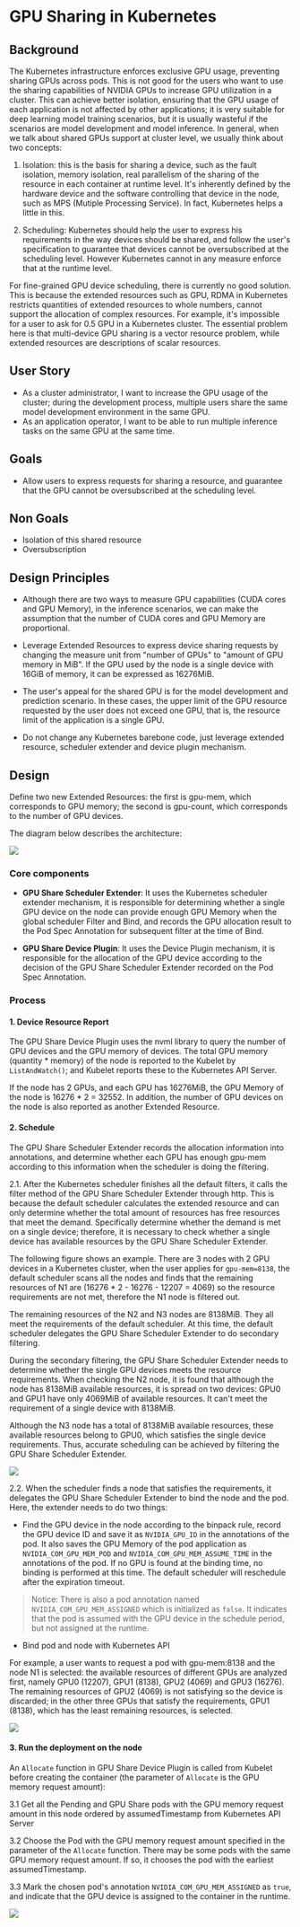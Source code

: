 # GPU Sharing in Kubernetes

## Background

The Kubernetes infrastructure enforces exclusive GPU usage, preventing sharing GPUs across pods. This is not good for the users who want to use the sharing capabilities of NVIDIA GPUs to increase GPU utilization in a cluster. 
This can achieve better isolation, ensuring that the GPU usage of each application is not affected by other applications; it is very suitable for deep learning model training scenarios, but it is usually wasteful if the scenarios are model development and model inference. In general, when we talk about shared GPUs support at cluster level, we usually think about two concepts: 

1. Isolation: this is the basis for sharing a device, such as the fault isolation, memory isolation, real parallelism of the sharing of
the resource in each container at runtime level. It's inherently defined by the hardware device and the software controlling that device in the node, such as MPS (Mutiple Processing Service). In fact, Kubernetes helps a little in this.

2. Scheduling: Kubernetes should help the user to express his requirements in the way devices should be shared, and follow the user's specification to guarantee that devices cannot be oversubscribed at the scheduling level. However Kubernetes cannot in any measure enforce that at the runtime level.

For fine-grained GPU device scheduling, there is currently no good solution. This is because the extended resources such as GPU, RDMA in Kubernetes restricts quantities of extended resources to whole numbers, cannot support the allocation of complex resources. For example, it's impossible for a user to ask for 0.5 GPU in a Kubernetes cluster. The essential problem here is that multi-device GPU sharing is a vector resource problem, while extended resources are descriptions of scalar resources.


## User Story

- As a cluster administrator, I want to increase the GPU usage of the cluster; during the development process, multiple users share the same model development environment in the same GPU.
- As an application operator, I want to be able to run multiple inference tasks on the same GPU at the same time.

## Goals

- Allow users to express requests for sharing a resource, and guarantee that the GPU cannot be oversubscribed at the scheduling level.

## Non Goals

- Isolation of this shared resource
- Oversubscription

## Design Principles

- Although there are two ways to measure GPU capabilities (CUDA cores and GPU Memory), in the inference scenarios, we can make the assumption that the number of CUDA cores and GPU Memory are proportional. 

- Leverage Extended Resources to express device sharing requests by changing the measure unit from "number of GPUs" to "amount of GPU memory in MiB". If the GPU used by the node is a single device with 16GiB of memory, it can be expressed as 16276MiB.

- The user's appeal for the shared GPU is for the model development and prediction scenario. In these cases, the upper limit of the GPU resource requested by the user does not exceed one GPU, that is, the resource limit of the application is a single GPU.

- Do not change any Kubernetes barebone code, just leverage extended resource, scheduler extender and device plugin mechanism. 

## Design

Define two new Extended Resources: the first is gpu-mem, which corresponds to GPU memory; the second is gpu-count, which corresponds to the number of GPU devices.

The diagram below describes the architecture:

![](arch.jpg)


### Core components

- **GPU Share Scheduler Extender**: It uses the Kubernetes scheduler extender mechanism, it is responsible for determining whether a single GPU device on the node can provide enough GPU Memory when the global scheduler Filter and Bind, and records the GPU allocation result to the Pod Spec Annotation for subsequent filter at the time of Bind. 

- **GPU Share Device Plugin**: It uses the Device Plugin mechanism, it is responsible for the allocation of the GPU device according to the decision of the GPU Share Scheduler Extender recorded on the Pod Spec Annotation.

### Process

#### 1\. Device Resource Report

The GPU Share Device Plugin uses the nvml library to query the number of GPU devices and the GPU memory of devices. The total GPU memory (quantity * memory) of the node is reported to the Kubelet by `ListAndWatch()`; and Kubelet reports these to the Kubernetes API Server.

If the node has 2 GPUs, and each GPU has 16276MiB, the GPU Memory of the node is 16276 * 2 = 32552. In addition, the number of GPU devices on the node is also reported as another Extended Resource. 

#### 2\. Schedule

The GPU Share Scheduler Extender records the allocation information into annotations, and determine whether each GPU has enough gpu-mem according to this information when the scheduler is doing the filtering.

2.1. After the Kubernetes scheduler finishes all the default filters, it calls the filter method of the GPU Share Scheduler Extender through http. This is because the default scheduler calculates the extended resource and can only determine whether the total amount of resources has free resources that meet the demand. Specifically determine whether the demand is met on a single device; therefore, it is necessary to check whether a single device has available resources by the GPU Share Scheduler Extender.


The following figure shows an example. There are 3 nodes with 2 GPU devices in a Kubernetes cluster, when the user applies for `gpu-mem=8138`, the default scheduler scans all the nodes and finds that the remaining resources of N1 are (16276 * 2 - 16276 - 12207 = 4069) so the resource requirements are not met, therefore the N1 node is filtered out. 

The remaining resources of the N2 and N3 nodes are 8138MiB. They all meet the requirements of the default scheduler. At this time, the default scheduler delegates the GPU Share Scheduler Extender to do secondary filtering.

During the secondary filtering, the GPU Share Scheduler Extender needs to determine whether the single GPU devices meets the resource requirements. When checking the N2 node, it is found that although the node has 8138MiB available resources, it is spread on two devices: GPU0 and GPU1 have only 4069MiB of available resources. It can't meet the requirement of a single device with 8138MiB.

Although the N3 node has a total of 8138MiB available resources, these available resources belong to GPU0, which satisfies the single device requirements. Thus, accurate scheduling can be achieved by filtering the GPU Share Scheduler Extender.

![](filter.jpg)

2.2. When the scheduler finds a node that satisfies the requirements, it delegates the GPU Share Scheduler Extender to bind the node and the pod. Here, the extender needs to do two things:

- Find the GPU device in the node according to the binpack rule, record the GPU device ID and save it as `NVIDIA_GPU_ID` in the annotations of the pod. It also saves the GPU Memory of the pod application as `NVIDIA_COM_GPU_MEM_POD` and `NVIDIA_COM_GPU_MEM_ASSUME_TIME` in the annotations of the pod. If no GPU is found at the binding time, no binding is performed at this time. The default scheduler will reschedule after the expiration timeout.

> Notice: There is also a pod annotation named `NVIDIA_COM_GPU_MEM_ASSIGNED` which is initialized as `false`. It indicates that the pod is assumed with the GPU device in the schedule period, but not assigned at the runtime.

- Bind pod and node with Kubernetes API

For example, a user wants to request a pod with gpu-mem:8138 and the node N1 is selected: the available resources of different GPUs are analyzed first, namely GPU0 (12207), GPU1 (8138), GPU2 (4069) and GPU3 (16276). The remaining resources of GPU2 (4069) is not satisfying so the device is discarded; in the other three GPUs that satisfy the requirements, GPU1 (8138), which has the least remaining resources, is selected.

![](bind.jpg)

#### 3\. Run the deployment on the node


An `Allocate` function in GPU Share Device Plugin is called from Kubelet before creating the container (the parameter of `Allocate` is the GPU memory request amount): 

3.1 Get all the Pending and GPU Share pods with the GPU memory request amount in this node ordered by assumedTimestamp from Kubernetes API Server

3.2 Choose the Pod with the GPU memory request amount specified in the parameter of the `Allocate` function. There may be some pods with the same GPU memory request amount. If so, it chooses the pod with the earliest assumedTimestamp.

3.3 Mark the chosen pod's annotation `NVIDIA_COM_GPU_MEM_ASSIGNED` as `true`, and indicate that the GPU device is assigned to the container in the runtime.

 
![](sequence.jpg)

